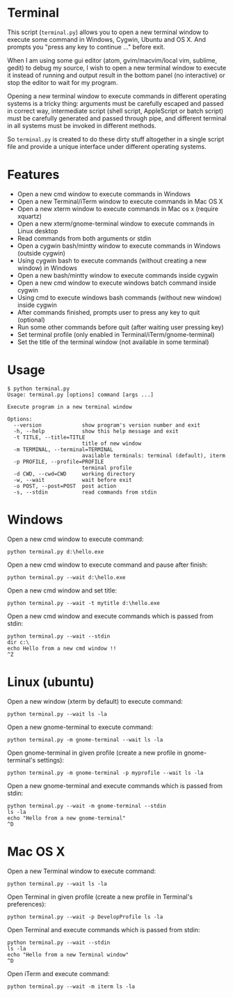 # Terminal

This script (`terminal.py`) allows you to open a new terminal window to execute
some command in Windows, Cygwin, Ubuntu and OS X. And prompts you "press any key to continue ..." before exit.

When I am using some gui editor (atom, gvim/macvim/local vim, sublime, gedit) to debug my source, I wish to open a new terminal window to execute it instead of running and output result in the bottom panel (no interactive) or stop the editor to wait for my program. 

Opening a new terminal window to execute commands in different operating systems is a tricky thing: arguments must be carefully escaped and passed in correct way, intermediate script (shell script, AppleScript or batch script) must be carefully generated and passed through pipe, and different terminal in all systems must be invoked in different methods.

So `terminal.py` is created to do these dirty stuff altogether in a single script file and provide a unique interface under different operating systems.

# Features

- Open a new cmd window to execute commands in Windows
- Open a new Terminal/iTerm window to execute commands in Mac OS X
- Open a new xterm window to execute commands in Mac os x (require xquartz)
- Open a new xterm/gnome-terminal window to execute commands in Linux desktop
- Read commands from both arguments or stdin
- Open a cygwin bash/mintty window to execute commands in Windows (outside cygwin)
- Using cygwin bash to execute commands (without creating a new window) in Windows
- Open a new bash/mintty window to execute commands inside cygwin
- Open a new cmd window to execute windows batch command inside cygwin
- Using cmd to execute windows bash commands (without new window) inside cygwin
- After commands finished, prompts user to press any key to quit (optional)
- Run some other commands before quit (after waiting user pressing key)
- Set terminal profile (only enabled in Terminal/iTerm/gnome-terminal)
- Set the title of the terminal window (not available in some terminal)

# Usage

```text
$ python terminal.py
Usage: terminal.py [options] command [args ...]

Execute program in a new terminal window

Options:
  --version             show program's version number and exit
  -h, --help            show this help message and exit
  -t TITLE, --title=TITLE
                        title of new window
  -m TERMINAL, --terminal=TERMINAL
                        available terminals: terminal (default), iterm
  -p PROFILE, --profile=PROFILE
                        terminal profile
  -d CWD, --cwd=CWD     working directory
  -w, --wait            wait before exit
  -o POST, --post=POST  post action
  -s, --stdin           read commands from stdin 
```

# Windows 

Open a new cmd window to execute command:

	python terminal.py d:\hello.exe

Open a new cmd window to execute command and pause after finish:

	python terminal.py --wait d:\hello.exe

Open a new cmd window and set title:
    
	python terminal.py --wait -t mytitle d:\hello.exe 
	
Open a new cmd window and execute commands which is passed from stdin:

    python terminal.py --wait --stdin 
	dir c:\
	echo Hello from a new cmd window !!
	^Z
	
# Linux (ubuntu)

Open a new window (xterm by default) to execute command:

	python terminal.py --wait ls -la
	
Open a new gnome-terminal to execute command:

	python terminal.py -m gnome-terminal --wait ls -la
	
Open gnome-terminal in given profile (create a new profile in gnome-terminal's settings):

	python terminal.py -m gnome-terminal -p myprofile --wait ls -la
	
Open a new gnome-terminal and execute commands which is passed from stdin:

	python terminal.py --wait -m gnome-terminal --stdin
	ls -la
	echo "Hello from a new gnome-terminal"
	^D

# Mac OS X

Open a new Terminal window to execute command:

	python terminal.py --wait ls -la
	
Open Terminal in given profile (create a new profile in Terminal's preferences):

	python terminal.py --wait -p DevelopProfile ls -la
	
Open Terminal and execute commands which is passed from stdin:

	python terminal.py --wait --stdin
	ls -la
	echo "Hello from a new Terminal window"
	^D

Open iTerm and execute command:

	python terminal.py --wait -m iterm ls -la
	

